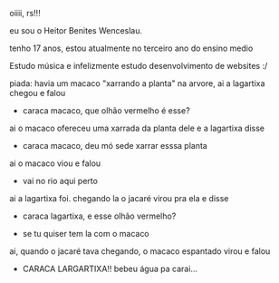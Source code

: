 oiiii, rs!!!

eu sou o Heitor Benites Wenceslau. 

tenho 17 anos, estou atualmente no terceiro ano do ensino medio

Estudo música e infelizmente estudo desenvolvimento de websites :/

piada: 
havia um macaco "xarrando a planta" na arvore, ai a lagartixa chegou e falou

- caraca macaco, que olhão vermelho é esse?

ai o macaco ofereceu uma xarrada da planta dele e a lagartixa disse

- caraca macaco, deu mó sede xarrar esssa planta

ai o macaco viou e falou

- vai no rio aqui perto

ai a lagartixa foi. chegando la o jacaré virou pra ela e disse

- caraca lagartixa, e esse olhão vermelho?

- se tu quiser tem la com o macaco

ai, quando o jacaré tava chegando, o macaco espantado virou e falou

- CARACA LARGARTIXA!! bebeu água pa carai...
